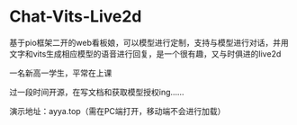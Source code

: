 # Chat-Vits-Live2d
基于pio框架二开的web看板娘，可以模型进行定制，支持与模型进行对话，并用文字和vits生成相应模型的语音进行回复，是一个很有趣，又与时俱进的live2d

一名新高一学生，平常在上课

过一段时间开源，在写文档和获取模型授权ing……

演示地址：ayya.top（需在PC端打开，移动端不会进行加载）

